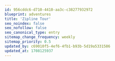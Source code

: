 ```yaml
---
id: 956cddc6-d710-4410-aa3c-c38277932972
blueprint: adventures
title: 'Zipline Tour'
seo_noindex: false
seo_nofollow: false
seo_canonical_type: entry
sitemap_change_frequency: weekly
sitemap_priority: 0.5
updated_by: c69010f5-4ef6-4fb1-b93b-5d19a5331586
updated_at: 1708125937
---
```

